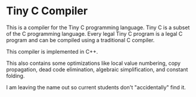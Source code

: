 # Tiny C Compiler
This is a compiler for the Tiny C programming language. Tiny C is a subset of the C programming language. Every legal Tiny C program is a legal C program and can be compiled using a traditional C compiler. 

This compiler is implemented in C++. 

This also contains some optimizations like local value numbering, copy propagation, dead code elimination, algebraic simplification, and constant folding. 

I am leaving the name out so current students don't "accidentally" find it.
